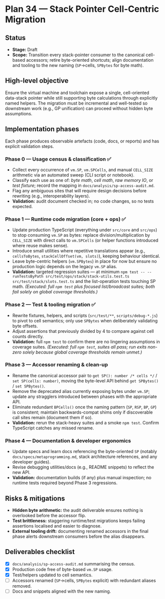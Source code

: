 # Plan 34 — Stack Pointer Cell-Centric Migration

## Status
- **Stage:** Draft
- **Scope:** Transition every stack-pointer consumer to the canonical cell-based accessors; retire byte-oriented shortcuts; align documentation and tooling to the new naming (`SP`→cells, `SPBytes` for byte math).

## High-level objective
Ensure the virtual machine and toolchain expose a single, cell-oriented data-stack pointer while still supporting byte calculations through explicitly named helpers. The migration must be incremental and well-tested so downstream work (e.g., GP unification) can proceed without hidden byte assumptions.

## Implementation phases
Each phase produces observable artefacts (code, docs, or reports) and has explicit validation steps.

### Phase 0 — Usage census & classification ✅
- Collect every occurrence of `vm.SP`, `vm.SPCells`, and manual `CELL_SIZE` arithmetic via an automated sweep (CLI script or notebook).
- Classify each use as one of: *byte math*, *cell math*, *raw memory IO*, or *test fixture*; record the mapping in `docs/analysis/sp-access-audit.md`.
- Flag any ambiguous sites that will require design decisions before rewriting (e.g., interoperability layers).
- **Validation:** audit document checked in; no code changes, so no tests expected.

### Phase 1 — Runtime code migration (core + ops) ✅
- Update production TypeScript (everything under `src/core` and `src/ops`) to stop consuming `vm.SP` as bytes: replace division/multiplication by `CELL_SIZE` with direct calls to `vm.SPCells` (or helper functions introduced where reuse makes sense).
- Introduce small utilities where repetitive translations appear (e.g., `cellsToBytes`, `stackCellOffset(vm, slots)`), keeping behaviour identical.
- Leave byte-centric helpers (`vm.SPBytes`) in place for now but ensure no production logic depends on the legacy `vm.SP` alias.
- **Validation:** targeted regression suites — at minimum `npm test -- --runTestsByPath src/test/ops/stack/stack-utils.test.ts src/test/stack/slots.test.ts` and the list-operation tests touching SP math. *(Executed: full `npm test` plus focused list/broadcast suites; both fail solely on global coverage thresholds.)*

### Phase 2 — Test & tooling migration ✅
- Rewrite fixtures, helpers, and scripts (`src/test/**`, `scripts/debug-*.js`) to pivot to cell semantics; only use `SPBytes` when deliberately validating byte offsets.
- Adjust assertions that previously divided by 4 to compare against cell counts directly.
- **Validation:** full `npm test` to confirm there are no lingering assumptions in coverage suites. *(Executed: full `npm test`, suites all pass; run exits non-zero solely because global coverage thresholds remain unmet.)*

### Phase 3 — Accessor renaming & clean-up
- Rename the canonical accessor pair to `get SP(): number /* cells */` / `set SP(cells: number)`, moving the byte-level API behind `get SPBytes()` / `set SPBytes()`.
- Remove the deprecated alias currently exposing bytes under `vm.SP`; update any stragglers introduced between phases with the appropriate API.
- Eliminate redundant `BPCells()` once the naming pattern (`SP`, `RSP`, `BP`, `GP`) is consistent; maintain backwards-compat shims only if discoverable call sites remain (document them if so).
- **Validation:** rerun the stack-heavy suites and a smoke `npm test`. Confirm TypeScript catches any missed rename.

### Phase 4 — Documentation & developer ergonomics
- Update specs and learn docs referencing the byte-oriented `SP` (notably `docs/specs/metaprogramming.md`, stack architecture references, and any developer guides).
- Revise debugging utilities/docs (e.g., README snippets) to reflect the new API.
- **Validation:** documentation builds (if any) plus manual inspection; no runtime tests required beyond Phase 3 regressions.

## Risks & mitigations
- **Hidden byte arithmetic:** the audit deliverable ensures nothing is overlooked before the accessor flip.
- **Test brittleness:** staggering runtime/test migrations keeps failing assertions localised and easier to diagnose.
- **External tooling drift:** documenting renamed accessors in the final phase alerts downstream consumers before the alias disappears.

## Deliverables checklist
- [x] `docs/analysis/sp-access-audit.md` summarising the census.
- [x] Production code free of byte-based `vm.SP` usage.
- [x] Test/helpers updated to cell semantics.
- [ ] Accessors renamed (`SP`→cells, `SPBytes` explicit) with redundant aliases removed.
- [ ] Docs and snippets aligned with the new naming.
